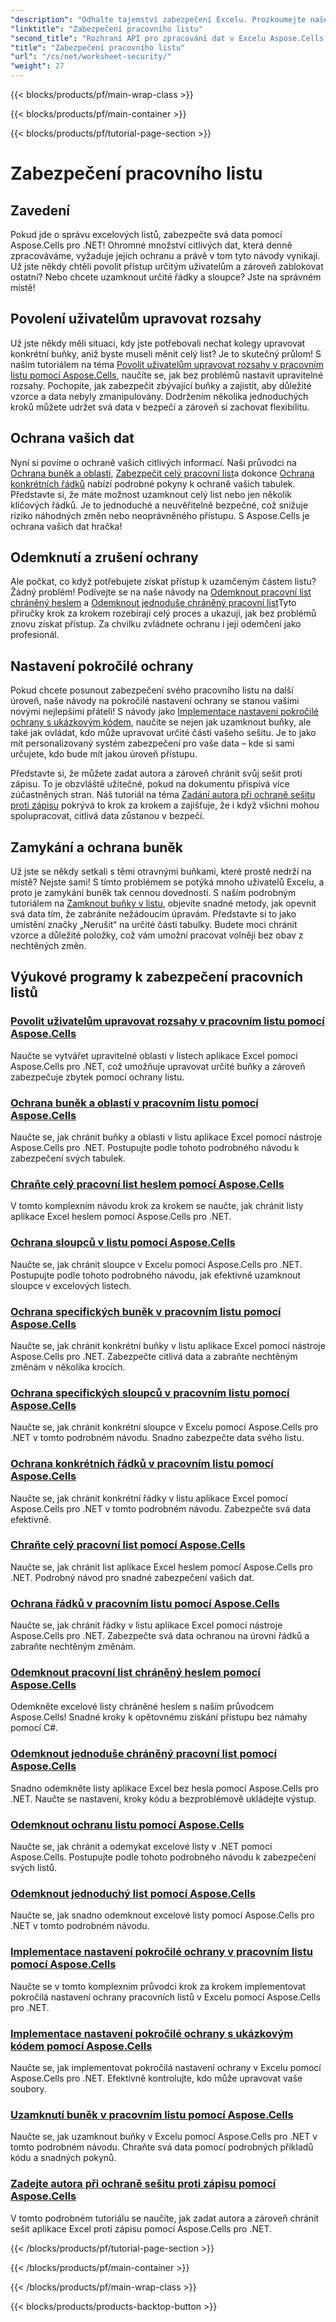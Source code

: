 ```yaml
---
"description": "Odhalte tajemství zabezpečení Excelu. Prozkoumejte naše komplexní tutoriály k Aspose.Cells pro .NET, které vám pomohou chránit, upravovat a spravovat vaše pracovní listy bez námahy."
"linktitle": "Zabezpečení pracovního listu"
"second_title": "Rozhraní API pro zpracování dat v Excelu Aspose.Cells v .NET"
"title": "Zabezpečení pracovního listu"
"url": "/cs/net/worksheet-security/"
"weight": 27
---
```


{{< blocks/products/pf/main-wrap-class >}}

{{< blocks/products/pf/main-container >}}

{{< blocks/products/pf/tutorial-page-section >}}

# Zabezpečení pracovního listu

## Zavedení

Pokud jde o správu excelových listů, zabezpečte svá data pomocí Aspose.Cells pro .NET! Ohromné množství citlivých dat, která denně zpracováváme, vyžaduje jejich ochranu a právě v tom tyto návody vynikají. Už jste někdy chtěli povolit přístup určitým uživatelům a zároveň zablokovat ostatní? Nebo chcete uzamknout určité řádky a sloupce? Jste na správném místě!

## Povolení uživatelům upravovat rozsahy
Už jste někdy měli situaci, kdy jste potřebovali nechat kolegy upravovat konkrétní buňky, aniž byste museli měnit celý list? Je to skutečný průlom! S naším tutoriálem na téma [Povolit uživatelům upravovat rozsahy v pracovním listu pomocí Aspose.Cells](./allow-edit-ranges/), naučíte se, jak bez problémů nastavit upravitelné rozsahy. Pochopíte, jak zabezpečit zbývající buňky a zajistit, aby důležité vzorce a data nebyly zmanipulovány. Dodržením několika jednoduchých kroků můžete udržet svá data v bezpečí a zároveň si zachovat flexibilitu.

## Ochrana vašich dat
Nyní si povíme o ochraně vašich citlivých informací. Naši průvodci na [Ochrana buněk a oblastí](./protect-cells-and-ranges/), [Zabezpečit celý pracovní list](./protect-worksheet/)a dokonce [Ochrana konkrétních řádků](./protect-specific-rows/) nabízí podrobné pokyny k ochraně vašich tabulek. Představte si, že máte možnost uzamknout celý list nebo jen několik klíčových řádků. Je to jednoduché a neuvěřitelně bezpečné, což snižuje riziko náhodných změn nebo neoprávněného přístupu. S Aspose.Cells je ochrana vašich dat hračka!

## Odemknutí a zrušení ochrany
Ale počkat, co když potřebujete získat přístup k uzamčeným částem listu? Žádný problém! Podívejte se na naše návody na [Odemknout pracovní list chráněný heslem](./unprotect-password-worksheet/) a [Odemknout jednoduše chráněný pracovní list](./unprotect-simply-protected/)Tyto příručky krok za krokem rozebírají celý proces a ukazují, jak bez problémů znovu získat přístup. Za chvilku zvládnete ochranu i její odemčení jako profesionál.

## Nastavení pokročilé ochrany

Pokud chcete posunout zabezpečení svého pracovního listu na další úroveň, naše návody na pokročilé nastavení ochrany se stanou vašimi novými nejlepšími přáteli! S návody jako [Implementace nastavení pokročilé ochrany s ukázkovým kódem](./advanced-protection-settings-example-code/), naučíte se nejen jak uzamknout buňky, ale také jak ovládat, kdo může upravovat určité části vašeho sešitu. Je to jako mít personalizovaný systém zabezpečení pro vaše data – kde si sami určujete, kdo bude mít jakou úroveň přístupu. 

Představte si, že můžete zadat autora a zároveň chránit svůj sešit proti zápisu. To je obzvláště užitečné, pokud na dokumentu přispívá více zúčastněných stran. Náš tutoriál na téma [Zadání autora při ochraně sešitu proti zápisu](./specify-author-write-protect-workbook/) pokrývá to krok za krokem a zajišťuje, že i když všichni mohou spolupracovat, citlivá data zůstanou v bezpečí.

## Zamykání a ochrana buněk

Už jste se někdy setkali s těmi otravnými buňkami, které prostě nedrží na místě? Nejste sami! S tímto problémem se potýká mnoho uživatelů Excelu, a proto je zamykání buněk tak cennou dovedností. S naším podrobným tutoriálem na [Zamknout buňky v listu](./lock-cells/), objevíte snadné metody, jak opevnit svá data tím, že zabráníte nežádoucím úpravám. Představte si to jako umístění značky „Nerušit“ na určité části tabulky. Budete moci chránit vzorce a důležité položky, což vám umožní pracovat volněji bez obav z nechtěných změn. 

## Výukové programy k zabezpečení pracovních listů
### [Povolit uživatelům upravovat rozsahy v pracovním listu pomocí Aspose.Cells](./allow-edit-ranges/)
Naučte se vytvářet upravitelné oblasti v listech aplikace Excel pomocí Aspose.Cells pro .NET, což umožňuje upravovat určité buňky a zároveň zabezpečuje zbytek pomocí ochrany listu.
### [Ochrana buněk a oblastí v pracovním listu pomocí Aspose.Cells](./protect-cells-and-ranges/)
Naučte se, jak chránit buňky a oblasti v listu aplikace Excel pomocí nástroje Aspose.Cells pro .NET. Postupujte podle tohoto podrobného návodu k zabezpečení svých tabulek.
### [Chraňte celý pracovní list heslem pomocí Aspose.Cells](./protect-worksheet-password/)
V tomto komplexním návodu krok za krokem se naučte, jak chránit listy aplikace Excel heslem pomocí Aspose.Cells pro .NET.
### [Ochrana sloupců v listu pomocí Aspose.Cells](./protect-columns/)
Naučte se, jak chránit sloupce v Excelu pomocí Aspose.Cells pro .NET. Postupujte podle tohoto podrobného návodu, jak efektivně uzamknout sloupce v excelových listech.
### [Ochrana specifických buněk v pracovním listu pomocí Aspose.Cells](./protect-specific-cells/)
Naučte se, jak chránit konkrétní buňky v listu aplikace Excel pomocí nástroje Aspose.Cells pro .NET. Zabezpečte citlivá data a zabraňte nechtěným změnám v několika krocích.
### [Ochrana specifických sloupců v pracovním listu pomocí Aspose.Cells](./protect-specific-columns/)
Naučte se, jak chránit konkrétní sloupce v Excelu pomocí Aspose.Cells pro .NET v tomto podrobném návodu. Snadno zabezpečte data svého listu.
### [Ochrana konkrétních řádků v pracovním listu pomocí Aspose.Cells](./protect-specific-rows/)
Naučte se, jak chránit konkrétní řádky v listu aplikace Excel pomocí Aspose.Cells pro .NET v tomto podrobném návodu. Zabezpečte svá data efektivně.
### [Chraňte celý pracovní list pomocí Aspose.Cells](./protect-worksheet/)
Naučte se, jak chránit list aplikace Excel heslem pomocí Aspose.Cells pro .NET. Podrobný návod pro snadné zabezpečení vašich dat.
### [Ochrana řádků v pracovním listu pomocí Aspose.Cells](./protect-rows/)
Naučte se, jak chránit řádky v listu aplikace Excel pomocí nástroje Aspose.Cells pro .NET. Zabezpečte svá data ochranou na úrovni řádků a zabraňte nechtěným změnám.
### [Odemknout pracovní list chráněný heslem pomocí Aspose.Cells](./unprotect-password-worksheet/)
Odemkněte excelové listy chráněné heslem s naším průvodcem Aspose.Cells! Snadné kroky k opětovnému získání přístupu bez námahy pomocí C#. 
### [Odemknout jednoduše chráněný pracovní list pomocí Aspose.Cells](./unprotect-simply-protected/)
Snadno odemkněte listy aplikace Excel bez hesla pomocí Aspose.Cells pro .NET. Naučte se nastavení, kroky kódu a bezproblémově ukládejte výstup.
### [Odemknout ochranu listu pomocí Aspose.Cells](./unprotect-protect-sheet/)
Naučte se, jak chránit a odemykat excelové listy v .NET pomocí Aspose.Cells. Postupujte podle tohoto podrobného návodu k zabezpečení svých listů.
### [Odemknout jednoduchý list pomocí Aspose.Cells](./unprotect-simple-sheet/)
Naučte se, jak snadno odemknout excelové listy pomocí Aspose.Cells pro .NET v tomto podrobném návodu.
### [Implementace nastavení pokročilé ochrany v pracovním listu pomocí Aspose.Cells](./implement-advanced-protection-settings/)
Naučte se v tomto komplexním průvodci krok za krokem implementovat pokročilá nastavení ochrany pracovních listů v Excelu pomocí Aspose.Cells pro .NET.
### [Implementace nastavení pokročilé ochrany s ukázkovým kódem pomocí Aspose.Cells](./advanced-protection-settings-example-code/)
Naučte se, jak implementovat pokročilá nastavení ochrany v Excelu pomocí Aspose.Cells pro .NET. Efektivně kontrolujte, kdo může upravovat vaše soubory.
### [Uzamknutí buněk v pracovním listu pomocí Aspose.Cells](./lock-cells/)
Naučte se, jak uzamknout buňky v Excelu pomocí Aspose.Cells pro .NET v tomto podrobném návodu. Chraňte svá data pomocí podrobných příkladů kódu a snadných pokynů.
### [Zadejte autora při ochraně sešitu proti zápisu pomocí Aspose.Cells](./specify-author-write-protect-workbook/)
V tomto podrobném tutoriálu se naučíte, jak zadat autora a zároveň chránit sešit aplikace Excel proti zápisu pomocí Aspose.Cells pro .NET.

{{< /blocks/products/pf/tutorial-page-section >}}

{{< /blocks/products/pf/main-container >}}

{{< /blocks/products/pf/main-wrap-class >}}

{{< blocks/products/products-backtop-button >}}